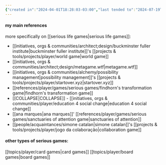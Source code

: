 ```yaml
---
{"created in":"2024-04-01T18:28:03-03:00","last tended to":"2024-07-19T23:00:02-03:00","tags":["topic","player","design","architect","gamedesign","seriousgame","🌱"],"created":"2024-04-01T18:28:03.824-03:00","updated":"2024-12-27T16:34:59.131-03:00","dg-publish":true,"notestage":["🌱"],"permalink":"/topics/architect-design/serious-games/","dgPassFrontmatter":true}
---
```


#### my main references

more specifically on [[serious life games\|serious life games]]:

- [[initiatives, orgs & communities/architect;design/buckminster fuller institute\|buckminster fuller institute]]'s [[projects & tools/projects/player/world game\|world game]]
- [[initiatives, orgs & communities/architect;design/metagame.wtf\|metagame.wtf]]
- [[initiatives, orgs & communities/alchemy/possibility management\|possibility management]]'s [[projects & tools/projects/player/startover.xyz\|startover.xyz]]
- [[references/player/games/serious games/findhorn's transformation game\|findhorn's transformation game]]
- [[COLLAPSE\|COLLAPSE]] - [[initiatives, orgs & communities/player/education 4 social change\|education 4 social change]]
- [[ana marques\|ana marques]]' [[references/player/games/serious games/sanctuaries of attention game\|sanctuaries of attention]]
- [[people/acquaintances/simone catalan\|simone catalan]]'s [[projects & tools/projects/player/jogo da colaboração\|collaboration game]]

#### other types of serious games:

[[topics/player/card games\|card games]]
[[topics/player/board games\|board games]]
